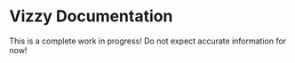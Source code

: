# Vizzy Documentation

This is a complete work in progress! Do not expect accurate information for now!
